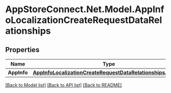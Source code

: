 # AppStoreConnect.Net.Model.AppInfoLocalizationCreateRequestDataRelationships

## Properties

Name | Type | Description | Notes
------------ | ------------- | ------------- | -------------
**AppInfo** | [**AppInfoLocalizationCreateRequestDataRelationshipsAppInfo**](AppInfoLocalizationCreateRequestDataRelationshipsAppInfo.md) |  | 

[[Back to Model list]](../README.md#documentation-for-models) [[Back to API list]](../README.md#documentation-for-api-endpoints) [[Back to README]](../README.md)

